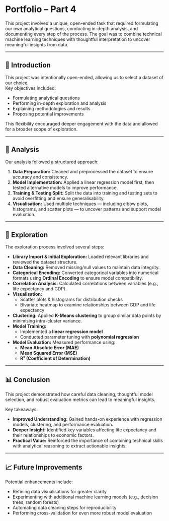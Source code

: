 # Portfolio – Part 4

This project involved a unique, open-ended task that required formulating our own analytical questions, conducting in-depth analysis, and documenting every step of the process. The goal was to combine technical machine learning techniques with thoughtful interpretation to uncover meaningful insights from data.

---

## 📌 Introduction
This project was intentionally open-ended, allowing us to select a dataset of our choice.  
Key objectives included:
- Formulating analytical questions
- Performing in-depth exploration and analysis
- Explaining methodologies and results
- Proposing potential improvements

This flexibility encouraged deeper engagement with the data and allowed for a broader scope of exploration.

---

## 🔎 Analysis
Our analysis followed a structured approach:  
1. **Data Preparation:** Cleaned and preprocessed the dataset to ensure accuracy and consistency.  
2. **Model Implementation:** Applied a linear regression model first, then tested alternative models to improve performance.  
3. **Training & Testing Split:** Split the data into training and testing sets to avoid overfitting and ensure generalisability.  
4. **Visualisation:** Used multiple techniques — including elbow plots, histograms, and scatter plots — to uncover patterns and support model evaluation.

---

## 🧭 Exploration
The exploration process involved several steps:  

- **Library Import & Initial Exploration:** Loaded relevant libraries and reviewed the dataset structure.  
- **Data Cleaning:** Removed missing/null values to maintain data integrity.  
- **Categorical Encoding:** Converted categorical variables into numerical formats using **Ordinal Encoding** to ensure model compatibility.  
- **Correlation Analysis:** Calculated correlations between variables (e.g., life expectancy and GDP).  
- **Visualisation:**  
  - Scatter plots & histograms for distribution checks  
  - Bivariate heatmap to examine relationships between GDP and life expectancy  
- **Clustering:** Applied **K-Means clustering** to group similar data points by minimising intra-cluster variance.  
- **Model Training:**  
  - Implemented a **linear regression model**  
  - Conducted parameter tuning with **polynomial regression**  
- **Model Evaluation:** Measured performance using:  
  - **Mean Absolute Error (MAE)**  
  - **Mean Squared Error (MSE)**  
  - **R² (Coefficient of Determination)**  

---

## 📊 Conclusion
This project demonstrated how careful data cleaning, thoughtful model selection, and robust evaluation metrics can lead to meaningful insights.  

Key takeaways:
- **Improved Understanding:** Gained hands-on experience with regression models, clustering, and performance evaluation.  
- **Deeper Insight:** Identified key variables affecting life expectancy and their relationships to economic factors.  
- **Practical Value:** Reinforced the importance of combining technical skills with analytical reasoning to extract actionable insights.

---

## 📈 Future Improvements
Potential enhancements include:
- Refining data visualisations for greater clarity  
- Experimenting with additional machine learning models (e.g., decision trees, random forests)  
- Automating data cleaning steps for reproducibility  
- Performing cross-validation for even more robust model evaluation  

